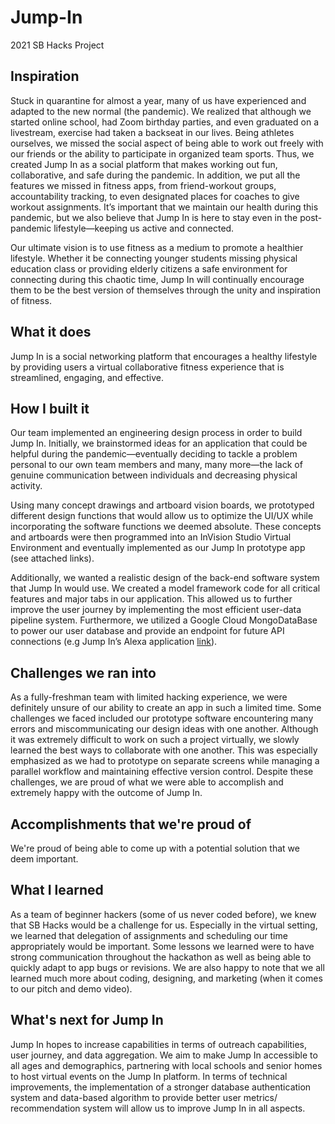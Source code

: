 # Jump-In
2021 SB Hacks Project

## Inspiration
Stuck in quarantine for almost a year, many of us have experienced and adapted to the new normal (the pandemic). We realized that although we started online school, had Zoom birthday parties, and even graduated on a livestream, exercise had taken a backseat in our lives. Being athletes ourselves, we missed the social aspect of being able to work out freely with our friends or the ability to participate in organized team sports. Thus, we created Jump In as a social platform that makes working out fun, collaborative, and safe during the pandemic. In addition, we put all the features we missed in fitness apps, from friend-workout groups, accountability tracking, to even designated places for coaches to give workout assignments. It’s important that we maintain our health during this pandemic, but we also believe that Jump In is here to stay even in the post-pandemic lifestyle—keeping us active and connected. 
 
Our ultimate vision is to use fitness as a medium to promote a healthier lifestyle. Whether it be connecting younger students missing physical education class or providing elderly citizens a safe environment for connecting during this chaotic time, Jump In will continually encourage them to be the best version of themselves through the unity and inspiration of fitness.

## What it does
Jump In is a social networking platform that encourages a healthy lifestyle by providing users a virtual collaborative fitness experience that is streamlined, engaging, and effective. 

## How I built it
Our team implemented an engineering design process in order to build Jump In. Initially, we brainstormed ideas for an application that could be helpful during the pandemic—eventually deciding to tackle a problem personal to our own team members and many, many more—the lack of genuine communication between individuals and decreasing physical activity. 
 
Using many concept drawings and artboard vision boards, we prototyped different design functions that would allow us to optimize the UI/UX while incorporating the software functions we deemed absolute. These concepts and artboards were then programmed into an InVision Studio Virtual Environment and eventually implemented as our Jump In prototype app (see attached links). 
 
Additionally, we wanted a realistic design of the back-end software system that Jump In would use. We created a model framework code for all critical features and major tabs in our application. This allowed us to further improve the user journey by implementing the most efficient user-data pipeline system. Furthermore, we utilized a Google Cloud MongoDataBase to power our user database and provide an endpoint for future API connections (e.g Jump In’s Alexa application [link](XXX)).

## Challenges we ran into
As a fully-freshman team with limited hacking experience, we were definitely unsure of our ability to create an app in such a limited time. Some challenges we faced included our prototype software encountering many errors and miscommunicating our design ideas with one another. Although it was extremely difficult to work on such a project virtually, we slowly learned the best ways to collaborate with one another. This was especially emphasized as we had to prototype on separate screens while managing a parallel workflow and maintaining effective version control. Despite these challenges, we are proud of what we were able to accomplish and extremely happy with the outcome of Jump In. 

## Accomplishments that we're proud of
We're proud of being able to come up with a potential solution that we deem important.

## What I learned
As a team of beginner hackers (some of us never coded before), we knew that SB Hacks would be a challenge for us. Especially in the virtual setting, we learned that delegation of assignments and scheduling our time appropriately would be important. Some lessons we learned were to have strong communication throughout the hackathon as well as being able to quickly adapt to app bugs or revisions. We are also happy to note that we all learned much more about coding, designing, and marketing (when it comes to our pitch and demo video). 

## What's next for Jump In
Jump In hopes to increase capabilities in terms of outreach capabilities, user journey, and data aggregation. We aim to make Jump In accessible to all ages and demographics, partnering with local schools and senior homes to host virtual events on the Jump In platform. In terms of technical improvements, the implementation of a stronger database authentication system and data-based algorithm to provide better user metrics/ recommendation system will allow us to improve Jump In in all aspects.

